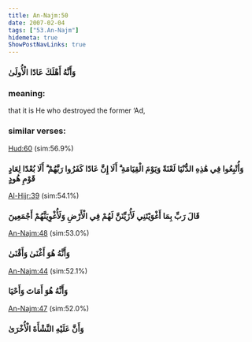 ```yaml
---
title: An-Najm:50
date: 2007-02-04
tags: ["53.An-Najm"]
hidemeta: true 
ShowPostNavLinks: true 
---
```

### وَأَنَّهُ أَهْلَكَ عَادًا الْأُولَىٰ
### meaning: 
that it is He who destroyed the former ‘Ad,
### similar verses: 

[Hud:60](/11/60) (sim:56.9%)

### وَأُتْبِعُوا فِي هَٰذِهِ الدُّنْيَا لَعْنَةً وَيَوْمَ الْقِيَامَةِ ۗ أَلَا إِنَّ عَادًا كَفَرُوا رَبَّهُمْ ۗ أَلَا بُعْدًا لِعَادٍ قَوْمِ هُودٍ

[Al-Hijr:39](/15/39) (sim:54.1%)

### قَالَ رَبِّ بِمَا أَغْوَيْتَنِي لَأُزَيِّنَنَّ لَهُمْ فِي الْأَرْضِ وَلَأُغْوِيَنَّهُمْ أَجْمَعِينَ

[An-Najm:48](/53/48) (sim:53.0%)

### وَأَنَّهُ هُوَ أَغْنَىٰ وَأَقْنَىٰ

[An-Najm:44](/53/44) (sim:52.1%)

### وَأَنَّهُ هُوَ أَمَاتَ وَأَحْيَا

[An-Najm:47](/53/47) (sim:52.0%)

### وَأَنَّ عَلَيْهِ النَّشْأَةَ الْأُخْرَىٰ
